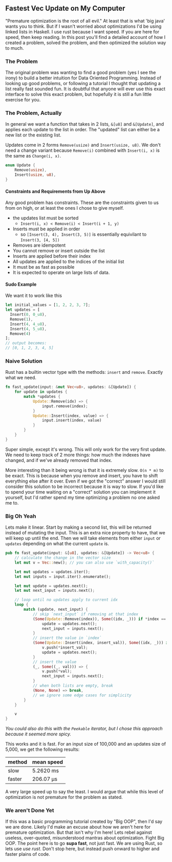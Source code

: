 ## Fastest Vec Update on My Computer

"Premature optimization is the root of all evil." At least that is what 'big java'
wants you to think. But if I wasn't worried about optimizations I'd be using 
linked lists in Haskell. I use rust because I want speed. If you are here for
speed, then keep reading. In this post you'll find a detailed account of how I
created a problem, solved the problem, and then optimized the solution way to
much.

### The Problem

The original problem was wanting to find a good problem (yes I see the irony) to
build a better intuition for Data Oriented Programming. Instead of looking up
good problems, or following a tutorial I thought that updating a list really
fast sounded fun. It is doubtful that anyone will ever use this exact interface
to solve this exact problem, but hopefully it is still a fun little exercise for
you.

### The Problem, Actually

In general we want a function that takes in 2 lists, `&[u8]` and `&[Update]`,
and applies each update to the list in order. The "updated" list can either be
a new list or the existing list.

Updates come in 2 forms `Remove(usize)` and `Insert(usize, u8)`. We don't need
a change variant because `Remove(i)` combined with `Insert(i, x)` is the same as
`Change(i, x)`.

```rust
enum Update {
    Remove(usize),
    Insert(usize, u8),
}
```

#### Constraints and Requirements from Up Above

Any good problem has constraints. These are the constraints given to us from on
high, or at least the ones I chose to give myself.
- the updates list must be sorted
    - `Insert(i, x) < Remove(i) < Insert(i + 1, y)`
- Inserts must be applied in order
    - so `[Insert(3, 4), Insert(3, 5)]` is essentially equivilant to `Insert(3, [4, 5])`
- Removes are idempotent
- You cannot remove or insert outside the list
- Inserts are applied before their index
- All updates are applied to the indices of the initial list
- It must be as fast as possible
- It is expected to operate on large lists of data.

#### Sudo Example

We want it to work like this

```rust
let initial_values = [1, 2, 2, 3, 7];
let updates = [
  Insert(0, 0_u8),
  Remove(1),
  Insert(4, 4_u8),
  Insert(4, 5_u8),
  Remove(4)
];
// output becomes:
// [0, 1, 2, 3, 4, 5]
```

### Naive Solution

Rust has a builtin vector type with the methods: `insert` and `remove`. Exactly
what we need.

```rust
fn fast_update(input: &mut Vec<u8>, updates: &[Update]) {
    for update in updates {
        match *updates {
            Update::Remove(idx) => {
                input.remove(index);
            }
            Update::Insert(index, value) => {
                input.insert(index, value)
            }
        }
    }
}
```

Super simple, except it's wrong. This will only work for the very first update.
We need to keep track of 2 more things: how much the indexes have changed, and
if we've already removed that index.

More interesting than it being wrong is that it is extremely slow. `O(n * m)`
to be exact. This is because when you remove and insert, you have to shift
everything else after it over. Even if we got the "correct" answer I would still
consider this solution to be incorrect because it is way to slow. If you'd like
to spend your time waiting on a "correct" solution you can implement it yourself,
but I'd rather spend my time optimizing a problem no one asked me to.

### Big Oh Yeah

Lets make it linear. Start by making a second list, this will be returned
instead of mutating the input. This is an extra nice property to have, that we
will keep up until the end. Then we will take elements from either `input` or
`updates` depending on what the current `update` is. 

```rust
pub fn fast_update(input: &[u8], updates: &[Update]) -> Vec<u8> {
    // calculate the change in the vector size
    let mut v = Vec::new(); // you can also use `with_capacity()`

    let mut updates = updates.iter();
    let mut inputs = input.iter().enumerate();

    let mut update = updates.next();
    let mut next_input = inputs.next();

    // loop until no updates apply to current idx
    loop {
        match (update, next_input) {
            // skip `next_input` if removing at that index
            (Some(Update::Remove(index)), Some((idx, _))) if *index == idx => {
                update = updates.next();
                next_input = inputs.next();
            }
            // insert the value in `index`
            (Some(Update::Insert(index, insert_val)), Some((idx, _))) if *index == idx => {
                v.push(*insert_val);
                update = updates.next();
            }
            // insert the value 
            (_, Some((_, val))) => {
                v.push(*val);
                next_input = inputs.next();
            }
            // when both lists are empty, break
            (None, None) => break,
            // we ignore some edge cases for simplicity
        }
    }

    v
}
```

_You could also do this with the `Peekable` iterator, but I chose this approach
because it seemed more spicy._

This works and it is fast. For an input size of 100,000 and an updates
size of 5,000, we get the following results:

| method | mean speed |
|--------|------------|
| slow   | 	5.2620 ms |
| faster |  206.07 µs |

A very large speed up to say the least. I would argue that while this level of
optimization is not premature for the problem as stated.

### We aren't Done Yet

If this was a basic programming tutorial created by "Big OOP", then I'd say we
are done. Likely I'd make an excuse about how we aren't here for premature
optimization. But that isn't why I'm here!
Lets rebel against useless, over-quoted, misunderstood mantras about optimization.
Fight Big OOP. The point here is to go **supa fast**, not just fast. We
are using Rust, so lets use _use rust_. Don't stop here, but instead push onward
to higher and faster plains of code.
